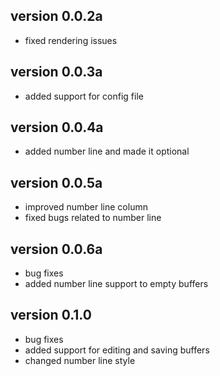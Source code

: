 ## version 0.0.2a
- fixed rendering issues
## version 0.0.3a
- added support for config file
## version 0.0.4a
- added number line and made it optional
## version 0.0.5a
- improved number line column
- fixed bugs related to number line
## version 0.0.6a
- bug fixes
- added number line support to empty buffers
## version 0.1.0
- bug fixes
- added support for editing and saving buffers
- changed number line style
